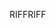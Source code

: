 <span data-ttu-id="405d2-101">RIFF</span><span class="sxs-lookup"><span data-stu-id="405d2-101">RIFF</span></span>